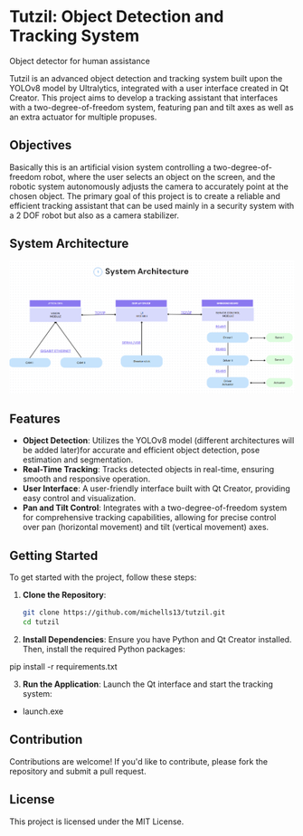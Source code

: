 # Tutzil: Object Detection and Tracking System
Object detector for human assistance 

Tutzil is an advanced object detection and tracking system built upon the YOLOv8 model by Ultralytics, integrated with a user interface created in Qt Creator. This project aims to develop a tracking assistant that interfaces with a two-degree-of-freedom system, featuring pan and tilt axes as well as an extra actuator for multiple propuses.


## Objectives

Basically this is an artificial vision system controlling a two-degree-of-freedom robot, where the user selects an object on the screen, and the robotic system autonomously adjusts the camera to accurately point at the chosen object. The primary goal of this project is to create a reliable and efficient tracking assistant that can be used mainly in a security system with a 2 DOF robot but also as a camera stabilizer.

## System Architecture 

![Mi imagen](./Assets/System_arch.png)



## Features

- **Object Detection**: Utilizes the YOLOv8 model (different architectures will be added later)for accurate and efficient object detection, pose estimation and segmentation.
- **Real-Time Tracking**: Tracks detected objects in real-time, ensuring smooth and responsive operation.
- **User Interface**: A user-friendly interface built with Qt Creator, providing easy control and visualization.
- **Pan and Tilt Control**: Integrates with a two-degree-of-freedom system for comprehensive tracking capabilities, allowing for precise control over pan (horizontal movement) and tilt (vertical movement) axes.



## Getting Started

To get started with the project, follow these steps:

1. **Clone the Repository**:
   ```bash
   git clone https://github.com/michells13/tutzil.git
   cd tutzil  
   
2. **Install Dependencies**:
Ensure you have Python and Qt Creator installed. Then, install the required Python packages:

pip install -r requirements.txt

3. **Run the Application**:
Launch the Qt interface and start the tracking system:
- launch.exe

## Contribution
Contributions are welcome! If you'd like to contribute, please fork the repository and submit a pull request.

## License
This project is licensed under the MIT License.

